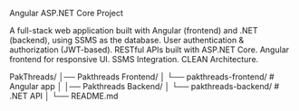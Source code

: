 Angular ASP.NET Core Project

A full-stack web application built with Angular (frontend) and .NET (backend), using SSMS as the database.
User authentication & authorization (JWT-based).
RESTful APIs built with ASP.NET Core.
Angular frontend for responsive UI.
SSMS Integration.
CLEAN Architecture.

PakThreads/
│── Pakthreads Frontend/
│   └── pakthreads-frontend/   # Angular app
│
│── Pakthreads Backend/
│   └── pakthreads-backend/    # .NET API
│
└── README.md
